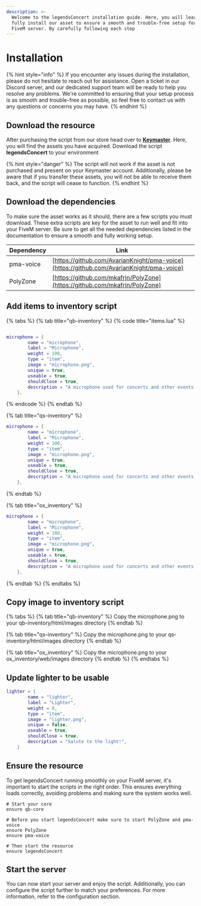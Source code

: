 ```yaml
---
description: >-
  Welcome to the legendsConcert installation guide. Here, you will learn how to
  fully install our asset to ensure a smooth and trouble-free setup for your
  FiveM server. By carefully following each step
---
```


# Installation

{% hint style="info" %}
If you encounter any issues during the installation, please do not hesitate to reach out for assistance. Open a ticket in our Discord server, and our dedicated support team will be ready to help you resolve any problems. We're committed to ensuring that your setup process is as smooth and trouble-free as possible, so feel free to contact us with any questions or concerns you may have.
{% endhint %}

## Download the resource

After purchasing the script from our store head over to [**Keymaster**](https://keymaster.fivem.net/asset-grants). Here, you will find the assets you have acquired. Download the script **legendsConcert** to your environment

{% hint style="danger" %}
The script will not work if the asset is not purchased and present on your Keymaster account. Additionally, please be aware that if you transfer these assets, you will not be able to receive them back, and the script will cease to function.
{% endhint %}

## Download the dependencies

To make sure the asset works as it should, there are a few scripts you must download. These extra scripts are key for the asset to run well and fit into your FiveM server. Be sure to get all the needed dependencies listed in the documentation to ensure a smooth and fully working setup.

| Dependency | Link                                                                                     |
| ---------- | ---------------------------------------------------------------------------------------- |
| pma-voice  | [https://github.com/AvarianKnight/pma-voice](https://github.com/AvarianKnight/pma-voice) |
| PolyZone   | [https://github.com/mkafrin/PolyZone](https://github.com/mkafrin/PolyZone)               |

## Add items to inventory script

{% tabs %}
{% tab title="qb-inventory" %}
{% code title="items.lua" %}
```lua

microphone = {
		name = "microphone",
		label = "Microphone",
		weight = 100,
		type = "item",
		image = "microphone.png",
		unique = true,
		useable = true,
		shouldClose = true,
		description = "A microphone used for concerts and other events.",
	},
```
{% endcode %}
{% endtab %}

{% tab title="qs-inventory" %}
```lua
microphone = {
		name = "microphone",
		label = "Microphone",
		weight = 100,
		type = "item",
		image = "microphone.png",
		unique = true,
		useable = true,
		shouldClose = true,
		description = "A microphone used for concerts and other events.",
	},
```
{% endtab %}

{% tab title="ox_inventory" %}
```lua
microphone = {
		name = "microphone",
		label = "Microphone",
		weight = 100,
		type = "item",
		image = "microphone.png",
		unique = true,
		useable = true,
		shouldClose = true,
		description = "A microphone used for concerts and other events.",
	},		
```
{% endtab %}
{% endtabs %}

## Copy image to inventory script

{% tabs %}
{% tab title="qb-inventory" %}
Copy the microphone.png to your qb-inventory/html/images directory
{% endtab %}

{% tab title="qs-inventory" %}
Copy the microphone.png to your qs-inventory/html/images directory
{% endtab %}

{% tab title="ox_inventory" %}
Copy the microphone.png to your ox\_inventory/web/images directory
{% endtab %}
{% endtabs %}

## Update lighter to be usable

```lua
lighter = {
		name = "lighter",
		label = "Lighter",
		weight = 0,
		type = "item",
		image = "lighter.png",
		unique = false,
		useable = true,
		shouldClose = true,
		description = "Salute to the light!",
	}
```

## Ensure the resource

To get legendsConcert running smoothly on your FiveM server, it's important to start the scripts in the right order. This ensures everything loads correctly, avoiding problems and making sure the system works well.

```properties
# Start your core
ensure qb-core

# Before you start legendsConcert make sure to start PolyZone and pma-voice
ensure PolyZone
ensure pma-voice

# Then start the resource
ensure legendsConcert
```

## Start the server

You can now start your server and enjoy the script. Additionally, you can configure the script further to match your preferences. For more information, refer to the configuration section.
